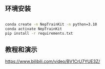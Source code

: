 


## 环境安装
```bash

conda create -n NepTrainKit -n python=3.10
conda activate NepTrainKit
pip install -r requirements.txt 

```


## 教程和演示
https://www.bilibili.com/video/BV1CrU7YUE3Z/
 